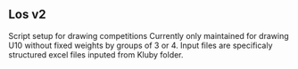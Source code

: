 ## Los v2
Script setup for drawing competitions
Currently only maintained for drawing U10 without fixed weights by groups of 3 or 4.
Input files are specificaly structured excel files inputed from Kluby folder.
